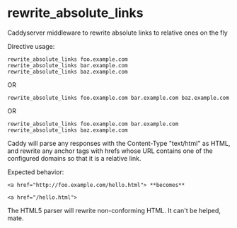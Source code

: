# rewrite_absolute_links
Caddyserver middleware to rewrite absolute links to relative ones on the fly

Directive usage:

    rewrite_absolute_links foo.example.com
    rewrite_absolute_links bar.example.com
    rewrite_absolute_links baz.example.com


OR

    rewrite_absolute_links foo.example.com bar.example.com baz.example.com

OR

    rewrite_absolute_links foo.example.com bar.example.com
    rewrite_absolute_links baz.example.com

Caddy will parse any responses with the Content-Type "text/html" as HTML, and rewrite any anchor tags with hrefs whose URL contains one
of the configured domains so that it is a relative link.

Expected behavior:

    <a href="http://foo.example.com/hello.html"> **becomes**

    <a href="/hello.html">
    
The HTML5 parser will rewrite non-conforming HTML. It can't be helped, mate.
